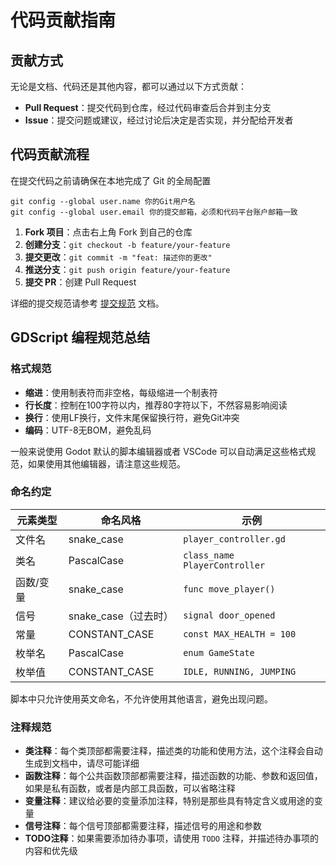 # 代码贡献指南

## 贡献方式

无论是文档、代码还是其他内容，都可以通过以下方式贡献：

- **Pull Request**：提交代码到仓库，经过代码审查后合并到主分支
- **Issue**：提交问题或建议，经过讨论后决定是否实现，并分配给开发者


## 代码贡献流程

在提交代码之前请确保在本地完成了 Git 的全局配置
```
git config --global user.name 你的Git用户名
git config --global user.email 你的提交邮箱，必须和代码平台账户邮箱一致
```

1. **Fork 项目**：点击右上角 Fork 到自己的仓库  
2. **创建分支**：`git checkout -b feature/your-feature`  
3. **提交更改**：`git commit -m "feat: 描述你的更改"`  
4. **推送分支**：`git push origin feature/your-feature`  
5. **提交 PR**：创建 Pull Request

详细的提交规范请参考 [提交规范](./contribution-standards.md) 文档。


## GDScript 编程规范总结

### 格式规范
- **缩进**：使用制表符而非空格，每级缩进一个制表符
- **行长度**：控制在100字符以内，推荐80字符以下，不然容易影响阅读
- **换行**：使用LF换行，文件末尾保留换行符，避免Git冲突
- **编码**：UTF-8无BOM，避免乱码

一般来说使用 Godot 默认的脚本编辑器或者 VSCode 可以自动满足这些格式规范，如果使用其他编辑器，请注意这些规范。

### 命名约定
| 元素类型 | 命名风格 | 示例 |
|---------|---------|------|
| 文件名 | snake_case | `player_controller.gd` |
| 类名 | PascalCase | `class_name PlayerController` |
| 函数/变量 | snake_case | `func move_player()` |
| 信号 | snake_case（过去时） | `signal door_opened` |
| 常量 | CONSTANT_CASE | `const MAX_HEALTH = 100` |
| 枚举名 | PascalCase | `enum GameState` |
| 枚举值 | CONSTANT_CASE | `IDLE, RUNNING, JUMPING` |

脚本中只允许使用英文命名，不允许使用其他语言，避免出现问题。

### 注释规范

- **类注释**：每个类顶部都需要注释，描述类的功能和使用方法，这个注释会自动生成到文档中，请尽可能详细
- **函数注释**：每个公共函数顶部都需要注释，描述函数的功能、参数和返回值，如果是私有函数，或者是内部工具函数，可以省略注释
- **变量注释**：建议给必要的变量添加注释，特别是那些具有特定含义或用途的变量
- **信号注释**：每个信号顶部都需要注释，描述信号的用途和参数
- **TODO注释**：如果需要添加待办事项，请使用 `TODO` 注释，并描述待办事项的内容和优先级